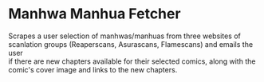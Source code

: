 # Manhwa Manhua Fetcher
Scrapes a user selection of manhwas/manhuas from three websites of scanlation groups (Reaperscans, Asurascans, Flamescans) and emails the user  
if there are new chapters available for their selected comics, along with the comic's cover image and links to the new chapters.